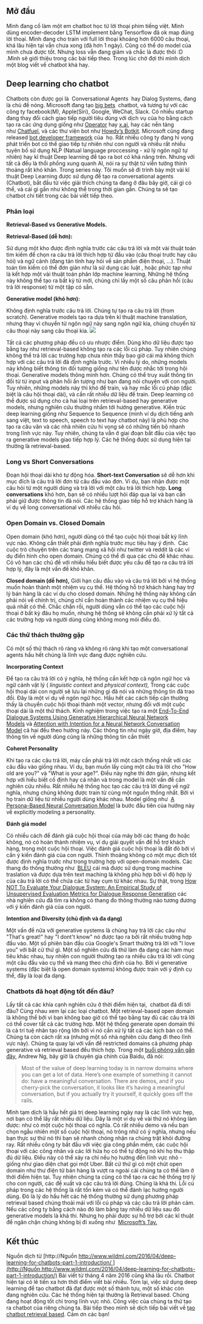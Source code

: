 ## Mở đầu

Mình đang cố làm một em chatbot học từ lời thoại phim tiếng việt. Mình dùng encoder-decoder LSTM implement bằng Tensorflow đã ok map đúng lời thoại. Mình đang cho train với full lời thoại khoảng hơn 6000 câu thoại, khá lâu hiện tại vẫn chưa xong (đã hơn 1 ngày). Cũng có thể do model của mình chưa được tốt. Nhưng loss vẫn đang giảm và chắc là được thôi :D .Mình sẽ giới thiệu trong các bài tiếp theo. Trong lúc chờ đợi thì mình dịch một blog viết về chatbot khá hay.

## Deep learning cho chatbot

Chatbots còn được gọi là  Conversational Agents  hay Dialog Systems, đang là chủ đề nóng. Microsoft đang tạo [big bets](http://www.bloomberg.com/features/2016-microsoft-future-ai-chatbots/)  chatbot, và tương tự với các công ty facebook(M), Apple(Siri), Google, WeChat, Slack. Có nhiều startup đang thay đổi cách giao tiếp người tiêu dùng với dịch vụ của họ bằng cách tạo ra các ứng dụng giống như [Operator](https://operator.com/) hay [x.ai](https://x.ai/), hay các nền tảng như [Chatfuel](http://chatfuel.com/), và các thư viện bot như [Howdy’s Botkit](http://howdy.ai/botkit/). Microsoft cũng đang released [bot developer framework](https://dev.botframework.com/) của  họ. Rất nhiều công ty đang hi vọng phát triển bot có thể giao tiếp tự nhiên như con người và nhiều rất nhiều tuyên bố sử dụng NLP (Natual language proccessing - xử lý ngôn ngữ tự nhiên) hay kĩ thuật Deep learning để tạo ra bot có khả năng trên. Nhưng với tất cả đều là thổi phồng xung quanh AI, nói ra sự thật từ viễn tưởng thỉnh thoảng rất khó khăn. Trong series này. Tôi muốn sẽ đi trình bày một vài kĩ thuật Deep Learning được sử dụng để tạo ra conversational agents (Chatbot), bắt đầu từ việc giải thích chúng ta đang ở đâu bây giờ, cái gì có thể, và cái gì gần như không thể trong thời gian gần. Chúng ta sẽ tạo chatbot chi tiết trong các bài viết tiếp theo.

### Phân loại

**Retrieval-Based vs Generative Models.** 

**Retrieval-Based (dễ hơn):** 

Sử dụng một kho được định nghĩa trước các câu trả lời và một vài thuật toán tìm kiếm để chọn ra câu trả lời thích hợp từ đầu vào (câu thoại trước hay câu hỏi) và ngữ cảnh (đang tán tỉnh hay hỏi về sản phẩm điện thoại, ...). Thuật toán tìm kiếm có thể đơn giản như là sử dụng các luật , hoặc phức tạp như là kết hợp một vài thuật toán phân lớp machine learning. Những hệ thống này không thể tạo ra bất kỳ từ mới, chúng chỉ lấy một số câu phản hồi (câu trả lời response) từ một tập có sẵn. 

**Generative model (khó hơn):**

Không định nghĩa trước câu trả lời. Chúng tự tạo ra câu trả lời (from scratch). Generative models tạo ra dựa trên kĩ thuật machine translation, nhưng thay vì chuyển từ ngôn ngữ này sang ngôn ngữ kia, chúng chuyển từ câu thoại này sang câu thoại kia. ![](http://35.196.17.90/blog/wp-content/uploads/2018/12/nct-seq2seq.png) 

Tất cả các phương pháp đều có ưu nhược điểm. Dùng kho dữ liệu được tạo bằng tay như retrieval-based không tạo ra các lỗi cú pháp. Tuy nhiên chúng không thể trả lời các trường hợp chưa nhìn thấy bao giờ cái mà không thích hợp với các câu trả lời đã định nghĩa trước. Vì nhiều lý do, những models này không biết thông tin đối tượng giống như tên được nhắc tới trong hội thoại. Generative models thông minh hơn. Chúng có thể truy xuất thông tin đối từ từ input và phản hồi ấn tượng như bạn đang nói chuyện với con người. Tuy nhiên, những models này thì khó để train, và hay mắc lỗi cú pháp (đặc biệt là câu hội thoại dài), và cần rất nhiều dữ liệu để train. Deep learning có thể được sử dụng cho cả hai loại trên retrieval-based hay generative models, nhưng nghiên cứu thường nhắm tới hướng generative. Kiến trúc deep learning giống như Sequence to Sequence (mình ví dụ dịch tiếng anh sang việt, text to speech, speech to text hay chatbot này) là phù hợp cho tạo ra câu văn và các nhà nhiên cứu hi vọng sẽ có những tiến bộ nhanh trong lĩnh vực này. Tuy nhiên, chúng ta vẫn ở giai đoạn bắt đầu của việc tạo ra generative models giao tiếp hợp lý. Các hệ thống được sử dụng hiện tại thường là retrieval-based.

### Long vs Short Conversations

Đoạn hội thoại dài khó tự động hóa. **Short-text Conversation** sẽ dễ hơn khi mục đích là câu trả lời đơn từ câu đầu vào đơn. Ví dụ, bạn nhận được một câu hỏi từ một người dùng và trả lời với một câu trả lời thích hợp. **Long conversations** khó hơn, bạn sẽ có nhiều lượt hỏi đáp qua lại và bạn cần phải giữ được thông tin đã nói. Các hệ thống giao tiếp hỗ trợ khách hàng là ví dụ về long conversational với nhiều câu hỏi.

### Open Domain vs. Closed Domain

Open domain (khó hơn), người dùng có thể tạo cuộc hội thoại bất kỳ lĩnh vực nào. Không cần thiết phải định nghĩa trước mục tiêu hay ý định.  Các cuộc trò chuyện trên các trang mạng xã hội như twitter và reddit là các ví dụ điển hình cho open domain. Chúng có thể đi qua các chủ đề khác nhau. Có vô hạn các chủ đề với nhiều hiểu biết được yêu cầu để tạo ra câu trả lời hợp lý, đây là một vấn đề khó khăn. 

**Closed domain (dễ hơn),** 
Giới hạn câu đầu vào và câu trả lời bởi vì hệ thống muốn hoàn thành một nhiệm vụ cụ thể. Hệ thống hỗ trợ khách hàng hay trợ lý bán hàng là các ví dụ cho closed domain. Những hệ thống này không cần phải nói về chính trị, chúng chỉ cần hoàn thành các nhiệm vụ cụ thể hiệu quả nhất có thể. Chắc chắn rồi, người dùng vẫn có thể tạo các cuộc hội thoại ở bất kỳ đâu họ muốn, nhưng hệ thống sẽ không cần phải xử lý tất cả các trường hợp và người dùng cũng không mong mỏi điều đó.

### Các thử thách thường gặp

Có một số thử thách rõ ràng và không rõ ràng khi tạo một conversational agents hầu hết chúng là lĩnh vực đang được nghiên cứu.

**Incorporating Context**

Để tạo ra câu trả lời có ý nghĩa, hệ thống cần kết hợp cả ngôn ngữ học và ngữ cảnh vật lý ( _linguistic context_ and _physical context),_ Trong các cuộc hội thoại dài con người sẽ lưu lại những gì đã nói và những thông tin đã trao đổi. Đây là một ví dụ về ngôn ngữ học. Hầu hết các cách tiếp cận thường thấy là chuyển cuộc hội thoại thành một vector, nhưng đối với một cuộc thoại dài là một thử thách. Kinh nghiệm trong việc tạo ra một [End-To-End Dialogue Systems Using Generative Hierarchical Neural Network Models](http://arxiv.org/abs/1507.04808) và [Attention with Intention for a Neural Network Conversation Model](http://arxiv.org/abs/1510.08565) cả hai đều theo hướng này. Các thông tin như ngày giờ, địa điểm, hay thông tin về người dùng cũng là những thông tin cần thiết

**Coheret Personality** 

Khi tạo ra các câu trả lời, máy cần phải trả lời một cách thống nhất với các câu đầu vào giống nhau. Ví dụ, bạn muốn lấy cùng một câu trả lời cho "How old are you?" và "What is your age?". Điều này nghe thì đơn giản, nhưng kết hợp với hiểu biết cố định hay cá nhân và trong model là một vấn đề cần nghiên cứu nhiều. Rất nhiều hệ thống học tạo các câu trả lời đúng về ngữ nghĩa, nhưng chúng không được train từ cùng một nguồn thống nhất. Bởi vì  họ train dữ liệu từ nhiều người dùng khác nhau. Model giống như  [A Persona-Based Neural Conversation Model](http://arxiv.org/abs/1603.06155) là bước đầu tiên của hướng này về explicitly modeling a personality. 

**Đánh giá model** 

Có nhiều cách để đánh giá cuộc hội thoại của máy bởi các thang đo hoặc không, nó có hoàn thành nhiệm vụ, ví dụ giải quyết vấn đề hỗ trợ khách hàng, trong một cuộc hội thoại. Việc đánh giá cuộc hội thoại là đắt đỏ bởi vì cần ý kiến đánh giá của con người. Thỉnh thoảng không có một mục đích tốt được định nghĩa trước như trong trường hợp với open-domain models. Các thang đo thông thường như  [BLEU](https://en.wikipedia.org/wiki/BLEU) cái mà được sử dụng trong machine traslation và được dựa trên text maching là không phù hợp bởi vì độ hợp lý của câu trả lời có thể chứa các từ hay cụm từ khác nhau. Sự thật, trong [How NOT To Evaluate Your Dialogue System: An Empirical Study of Unsupervised Evaluation Metrics for Dialogue Response Generation](http://arxiv.org/abs/1603.08023) các nhà nghiên cứu đã tìm ra không có thang đo thông thường nào tương đương với ý kiến đánh giá của con người. 

**Intention and Diversity (chủ định và đa dạng)**

Một vấn đề nữa với generative systems là chúng hay trả lời các câu như "That's great!" hay "I dont't know" nó được tạo ra bởi rất nhiều trường hợp đầu vào. Một số phiên bản đầu của Google's Smart thường trả lời với "I love you" với bất cứ thứ gì. Một số nghiên cứu đã thử làm đa dạng các hàm mục tiêu khác nhau, tuy nhiên con người thường tạo ra nhiều câu trả lời với cùng một câu đầu vào cụ thể và mang theo chủ định của họ. Bởi vì generative systems (đặc biệt là open domain systems) không được train với ý định cụ thể, đây là loại đa dạng.

### Chatbots đã hoạt động tốt đến đâu?

Lấy tất cả các khía cạnh nghiên cứu ở thời điểm hiện tại,  chatbot đã đi tới đâu? Cùng nhau xem lại các loại chatbot. Một retrieval-based open domain là không thể bởi vì bạn không bao giờ có thể tạo bằng tay đủ các câu trả lời có thể cover tất cả các trường hợp. Một hệ thống generate open domain thì là cả trí tuệ nhân tạo rộng lớn bởi vì nó cần xử lý tất cả các kịch bản có thể. Chúng ta còn cách rất xa (nhưng một số nhà nghiên cứu đang đi theo lĩnh vực này). Chúng ta quay lại với vấn đề restricted domains cả phương pháp generative và retrieval based đều thích hợp. Trong một [buổi phỏng vấn gần đây](http://www.seattletimes.com/business/baidu-research-chief-andrew-ng-fixed-on-self-taught-computers-self-driving-cars/), Andrew Ng, bây giờ là chuyên gia chính của Baidu, đã nói:

> Most of the value of deep learning today is in narrow domains where you can get a lot of data. Here’s one example of something it cannot do: have a meaningful conversation. There are demos, and if you cherry-pick the conversation, it looks like it’s having a meaningful conversation, but if you actually try it yourself, it quickly goes off the rails.

Mình tạm dịch là hầu hết giá trị deep learning ngày nay là các lĩnh vực hẹp, nơi bạn có thể lấy rất nhiều dữ liệu. Dây là một ví dụ về vài thứ nó không làm được: như có một cuộc hội thoại có nghĩa. Có rất nhiều demo và nếu bạn chọn ngẫu nhiên một số cuộc hội thoại, nó trông nhữ có ý nghĩa, nhưng nếu bạn thực sự thử nó thì bạn sẽ nhanh chóng nhận ra chúng trật khỏi đường ray. Rất nhiều công ty bắt đầu với việc gia công phần mềm, các cuộc hội thoại với các công nhân và các lời hứa họ có thể tự động nó khi họ thu thập đủ dữ liệu. Điều này có thể xảy ra chỉ nếu họ hướng đến lĩnh vực nhỏ - giống như giao diện chat gọi một Uber. Bất cứ thứ gì có một chút open domain như thư điện tử bán hàng là vượt ra ngoài cái chúng ta có thể làm ở thời điểm hiện tại. Tuy nhiên chúng ta cũng có thể tạo ra các hệ thống trợ lý cho con người, các đề xuất và các câu trả lời đúng. Chúng là khả thi. Lỗi cú pháp trong các hệ thống là rất tốn kém và có thể đánh lạc hướng người dùng. Đó là lý do hầu hết các hệ thống thường sử dụng phương pháp retrieval based chúng thoải mái với lỗi cú pháp và các câu trả lời phản cảm. Nếu các công ty bằng cách nào đó làm bằng tay nhiều dữ liệu sau đó generative models là khả thi. Nhưng họ phải được sự hỗ trợ bởi các kĩ thuật để ngăn chặn chúng không bị đi xuống như  [Microsoft’s Tay.](http://www.businessinsider.com/microsoft-deletes-racist-genocidal-tweets-from-ai-chatbot-tay-2016-3)

## Kết thúc

Nguồn dịch từ [http://Nguồn http://www.wildml.com/2016/04/deep-learning-for-chatbots-part-1-introduction/ ](http://Nguồn http://www.wildml.com/2016/04/deep-learning-for-chatbots-part-1-introduction/) Bài viết từ tháng 4 năm 2016 cũng khá lâu rồi. Chatbot hiện tại có lẽ tiến xa hơn thời điểm viết bài nhiều. Tóm lại, việc sử dụng deep learning để tạo chatbot đã đạt được một số thành tựu, một số khác còn đang nghiên cứu. Các hệ thống hiện tại thường là Retrieval based. Chúng đang hoạt động tốt chỉ trong lĩnh vực nhỏ. Công việc của chúng ta thử tạo ra chatbot của riêng chúng ta. Bài tiếp theo mình sẽ dịch tiếp bài viết về [tạo chatbot retrieval based](https://viblo.asia/p/phan-2-deep-learning-cho-chatbot-tao-mot-retrieval-based-model-chatbot-QpmleEDDlrd). Cám ơn các bạn!
